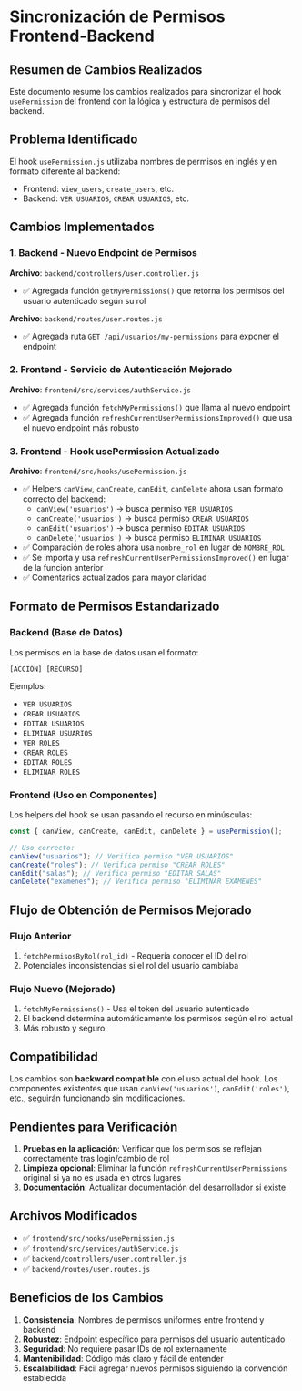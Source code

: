 # Sincronización de Permisos Frontend-Backend

## Resumen de Cambios Realizados

Este documento resume los cambios realizados para sincronizar el hook `usePermission` del frontend con la lógica y estructura de permisos del backend.

## Problema Identificado

El hook `usePermission.js` utilizaba nombres de permisos en inglés y en formato diferente al backend:

- Frontend: `view_users`, `create_users`, etc.
- Backend: `VER USUARIOS`, `CREAR USUARIOS`, etc.

## Cambios Implementados

### 1. Backend - Nuevo Endpoint de Permisos

**Archivo**: `backend/controllers/user.controller.js`

- ✅ Agregada función `getMyPermissions()` que retorna los permisos del usuario autenticado según su rol

**Archivo**: `backend/routes/user.routes.js`

- ✅ Agregada ruta `GET /api/usuarios/my-permissions` para exponer el endpoint

### 2. Frontend - Servicio de Autenticación Mejorado

**Archivo**: `frontend/src/services/authService.js`

- ✅ Agregada función `fetchMyPermissions()` que llama al nuevo endpoint
- ✅ Agregada función `refreshCurrentUserPermissionsImproved()` que usa el nuevo endpoint más robusto

### 3. Frontend - Hook usePermission Actualizado

**Archivo**: `frontend/src/hooks/usePermission.js`

- ✅ Helpers `canView`, `canCreate`, `canEdit`, `canDelete` ahora usan formato correcto del backend:
  - `canView('usuarios')` → busca permiso `VER USUARIOS`
  - `canCreate('usuarios')` → busca permiso `CREAR USUARIOS`
  - `canEdit('usuarios')` → busca permiso `EDITAR USUARIOS`
  - `canDelete('usuarios')` → busca permiso `ELIMINAR USUARIOS`
- ✅ Comparación de roles ahora usa `nombre_rol` en lugar de `NOMBRE_ROL`
- ✅ Se importa y usa `refreshCurrentUserPermissionsImproved()` en lugar de la función anterior
- ✅ Comentarios actualizados para mayor claridad

## Formato de Permisos Estandarizado

### Backend (Base de Datos)

Los permisos en la base de datos usan el formato:

```
[ACCIÓN] [RECURSO]
```

Ejemplos:

- `VER USUARIOS`
- `CREAR USUARIOS`
- `EDITAR USUARIOS`
- `ELIMINAR USUARIOS`
- `VER ROLES`
- `CREAR ROLES`
- `EDITAR ROLES`
- `ELIMINAR ROLES`

### Frontend (Uso en Componentes)

Los helpers del hook se usan pasando el recurso en minúsculas:

```javascript
const { canView, canCreate, canEdit, canDelete } = usePermission();

// Uso correcto:
canView("usuarios"); // Verifica permiso "VER USUARIOS"
canCreate("roles"); // Verifica permiso "CREAR ROLES"
canEdit("salas"); // Verifica permiso "EDITAR SALAS"
canDelete("examenes"); // Verifica permiso "ELIMINAR EXAMENES"
```

## Flujo de Obtención de Permisos Mejorado

### Flujo Anterior

1. `fetchPermisosByRol(rol_id)` - Requería conocer el ID del rol
2. Potenciales inconsistencias si el rol del usuario cambiaba

### Flujo Nuevo (Mejorado)

1. `fetchMyPermissions()` - Usa el token del usuario autenticado
2. El backend determina automáticamente los permisos según el rol actual
3. Más robusto y seguro

## Compatibilidad

Los cambios son **backward compatible** con el uso actual del hook. Los componentes existentes que usan `canView('usuarios')`, `canEdit('roles')`, etc., seguirán funcionando sin modificaciones.

## Pendientes para Verificación

1. **Pruebas en la aplicación**: Verificar que los permisos se reflejan correctamente tras login/cambio de rol
2. **Limpieza opcional**: Eliminar la función `refreshCurrentUserPermissions` original si ya no es usada en otros lugares
3. **Documentación**: Actualizar documentación del desarrollador si existe

## Archivos Modificados

- ✅ `frontend/src/hooks/usePermission.js`
- ✅ `frontend/src/services/authService.js`
- ✅ `backend/controllers/user.controller.js`
- ✅ `backend/routes/user.routes.js`

## Beneficios de los Cambios

1. **Consistencia**: Nombres de permisos uniformes entre frontend y backend
2. **Robustez**: Endpoint específico para permisos del usuario autenticado
3. **Seguridad**: No requiere pasar IDs de rol externamente
4. **Mantenibilidad**: Código más claro y fácil de entender
5. **Escalabilidad**: Fácil agregar nuevos permisos siguiendo la convención establecida
